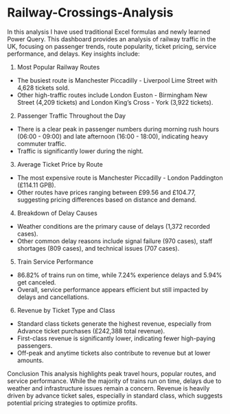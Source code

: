 # Railway-Crossings-Analysis

In this analysis I have used traditional Excel formulas and newly learned Power Query.
This dashboard provides an analysis of railway traffic in the UK, focusing on passenger trends, route popularity, ticket pricing, service performance, and delays. Key insights include:

1. Most Popular Railway Routes
- The busiest route is Manchester Piccadilly - Liverpool Lime Street with 4,628 tickets sold.
- Other high-traffic routes include London Euston - Birmingham New Street (4,209 tickets) and London King’s Cross - York (3,922 tickets).

2. Passenger Traffic Throughout the Day
- There is a clear peak in passenger numbers during morning rush hours (06:00 - 09:00) and late afternoon (16:00 - 18:00), indicating heavy commuter traffic.
- Traffic is significantly lower during the night.

3. Average Ticket Price by Route
- The most expensive route is Manchester Piccadilly - London Paddington (£114.11 GPB).
- Other routes have prices ranging between £99.56 and £104.77, suggesting pricing differences based on distance and demand.

4. Breakdown of Delay Causes
- Weather conditions are the primary cause of delays (1,372 recorded cases).
- Other common delay reasons include signal failure (970 cases), staff shortages (809 cases), and technical issues (707 cases).

5. Train Service Performance
- 86.82% of trains run on time, while 7.24% experience delays and 5.94% get canceled.
- Overall, service performance appears efficient but still impacted by delays and cancellations.

6. Revenue by Ticket Type and Class
- Standard class tickets generate the highest revenue, especially from Advance ticket purchases (£242,388 total revenue).
- First-class revenue is significantly lower, indicating fewer high-paying passengers.
- Off-peak and anytime tickets also contribute to revenue but at lower amounts.


Conclusion
This analysis highlights peak travel hours, popular routes, and service performance. While the majority of trains run on time, delays due to weather and infrastructure issues remain a concern. Revenue is heavily driven by advance ticket sales, especially in standard class, which suggests potential pricing strategies to optimize profits.
